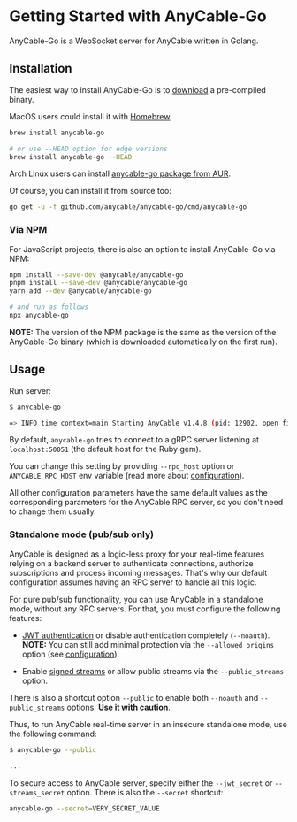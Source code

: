 # Getting Started with AnyCable-Go

AnyCable-Go is a WebSocket server for AnyCable written in Golang.

## Installation

The easiest way to install AnyCable-Go is to [download](https://github.com/anycable/anycable-go/releases) a pre-compiled binary.

MacOS users could install it with [Homebrew](https://brew.sh/)

```sh
brew install anycable-go

# or use --HEAD option for edge versions
brew install anycable-go --HEAD
```

Arch Linux users can install [anycable-go package from AUR](https://aur.archlinux.org/packages/anycable-go/).

Of course, you can install it from source too:

```sh
go get -u -f github.com/anycable/anycable-go/cmd/anycable-go
```

### Via NPM

For JavaScript projects, there is also an option to install AnyCable-Go via NPM:

```sh
npm install --save-dev @anycable/anycable-go
pnpm install --save-dev @anycable/anycable-go
yarn add --dev @anycable/anycable-go

# and run as follows
npx anycable-go
```

**NOTE:** The version of the NPM package is the same as the version of the AnyCable-Go binary (which is downloaded automatically on the first run).

## Usage

Run server:

```sh
$ anycable-go

=> INFO time context=main Starting AnyCable v1.4.8 (pid: 12902, open files limit: 524288, gomaxprocs: 4)
```

By default, `anycable-go` tries to connect to a gRPC server listening at `localhost:50051` (the default host for the Ruby gem).

You can change this setting by providing `--rpc_host` option or `ANYCABLE_RPC_HOST` env variable (read more about [configuration](./configuration.md)).

All other configuration parameters have the same default values as the corresponding parameters for the AnyCable RPC server, so you don't need to change them usually.

### Standalone mode (pub/sub only)

AnyCable is designed as a logic-less proxy for your real-time features relying on a backend server to authenticate connections, authorize subscriptions and process incoming messages. That's why our default configuration assumes having an RPC server to handle all this logic.

For pure pub/sub functionality, you can use AnyCable in a standalone mode, without any RPC servers. For that, you must configure the following features:

- [JWT authentication](./jwt_identification.md) or disable authentication completely (`--noauth`). **NOTE:** You can still add minimal protection via the `--allowed_origins` option (see [configuration](./configuration.md#primary-settings)).

- Enable [signed streams](./signed_streams.md) or allow public streams via the `--public_streams` option.

There is also a shortcut option `--public` to enable both `--noauth` and `--public_streams` options. **Use it with caution**.

Thus, to run AnyCable real-time server in an insecure standalone mode, use the following command:

```sh
$ anycable-go --public

...
```

To secure access to AnyCable server, specify either the `--jwt_secret` or `--streams_secret` option. There is also the `--secret` shortcut:

```sh
anycable-go --secret=VERY_SECRET_VALUE
```
